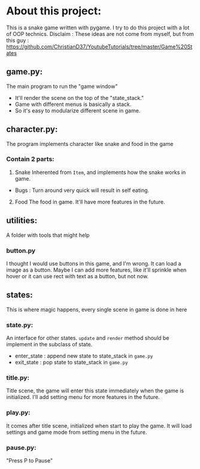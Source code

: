 # About this project:
 This is a snake game written with pygame.
 I try to do this project with a lot of OOP technics.
 Disclaim : These ideas are not come from myself, but from this guy :
 https://github.com/ChristianD37/YoutubeTutorials/tree/master/Game%20States

## game.py:
The main program to run the "game window"
* It'll render the scene on the top of the "state_stack."
* Game with different menus is basically a stack.
* So it's easy to modularize different scene in game.

## character.py:
The program implements character like snake and food in the game

### Contain 2 parts:
1. Snake
Inherented from `Item`, and implements how the snake works in game.
* Bugs : Turn around very quick will result in self eating.

2. Food
The food in game. It'll have more features in the future.

## utilities:
A folder with tools that might help
### button.py
I thought I would use buttons in this game, and I'm wrong.
It can load a image as a button. Maybe I can add more features, like it'll sprinkle when hover or it can use rect with text as a button, but not now.

## states:
This is where magic happens, every single scene in game is done in here

### state.py:
An interface for other states. `update` and `render` method should be implement in the subclass of state.
* enter_state : append new state to state_stack in `game.py`
* exit_state : pop state to state_stack in `game.py`

### title.py:
Title scene, the game will enter this state immediately when the game is initialized.
I'll add setting menu for more features in the future.

### play.py:
It comes after title scene, initialized when start to play the game.
It will load settings and game mode from setting menu in the future.

### pause.py:
"Press P to Pause"